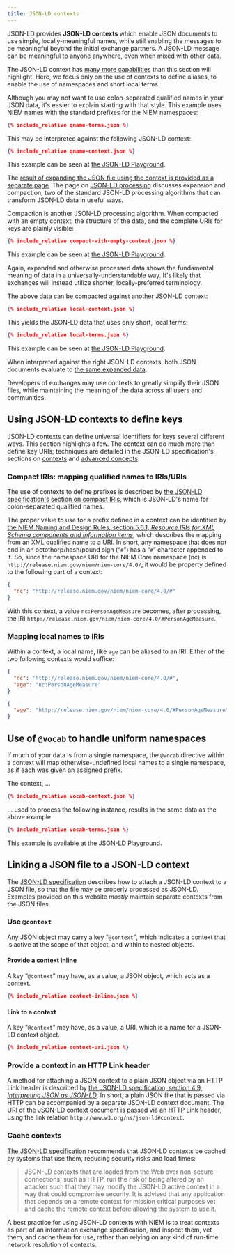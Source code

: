 ```yaml
---
title: JSON-LD contexts
---
```


JSON-LD provides **JSON-LD contexts** which enable JSON documents to use simple,
locally-meaningful names, while still enabling the messages to be meaningful
beyond the initial exchange partners. A JSON-LD message can be meaningful to
anyone anywhere, even when mixed with other data.

The JSON-LD context has
[many more capabilities](https://json-ld.org/spec/latest/json-ld/#the-context)
than this section will highlight. Here, we focus only on the use of contexts to
define aliases, to enable the use of namespaces and short local terms.

Although you may not want to use colon-separated qualified names in your JSON
data, it's easier to explain starting with that style. This example uses NIEM
names with the standard prefixes for the NIEM namespaces:

```json
{% include_relative qname-terms.json %}
```

This may be interpreted against the following JSON-LD context:

```json
{% include_relative qname-context.json %}
```

This example can be seen at [the JSON-LD Playground](http://tinyurl.com/ycws5yz7).

The
[result of expanding the JSON file using the context is provided as a separate page](../expanded).
The page on [JSON-LD processing](../processing) discusses expansion and compaction,
two of the standard JSON-LD processing algorithms that can transform JSON-LD
data in useful ways.

Compaction is another JSON-LD processing algorithm. When compacted with an empty
context, the structure of the data, and the complete URIs for keys are plainly visible:

```json
{% include_relative compact-with-empty-context.json %}
```

This example can be seen at
[the JSON-LD Playground](http://tinyurl.com/y7w3tqpd).

Again, expanded and otherwise processed data shows the fundamental meaning of
data in a universally-understandable way. It's likely that exchanges will
instead utilize shorter, locally-preferred terminology.

The above data can be
compacted against another JSON-LD context:

```json
{% include_relative local-context.json %}
```

This yields the JSON-LD data that uses only short, local terms:

```json
{% include_relative local-terms.json %}
```

This example can be seen at [the JSON-LD Playground](http://tinyurl.com/yb7m7chr).


When interpreted against the right JSON-LD contexts, both JSON documents
evaluate to [the same expanded data](../expanded/).

Developers of exchanges may use contexts to greatly simplify their JSON files,
while maintaining the meaning of the data across all users and communities.

## Using JSON-LD contexts to define keys

JSON-LD contexts can define universal identifiers for keys several different
ways. This section highlights a few. The context can do much more than define
key URIs; techniques are detailed in the JSON-LD specification's sections on
[contexts](https://json-ld.org/spec/latest/json-ld/#the-context) and
[advanced concepts](https://json-ld.org/spec/latest/json-ld/#advanced-concepts).

### Compact IRIs: mapping qualified names to IRIs/URIs

The use of contexts to define prefixes is described by
[the JSON-LD specification's section on compact IRIs](https://json-ld.org/spec/latest/json-ld/#compact-iris),
which is JSON-LD's name for colon-separated qualified names.

The proper value to use for a prefix defined in a context can be identified by
[the NIEM Naming and Design Rules, section 5.6.1, *Resource IRIs for XML Schema components and information items*](https://reference.niem.gov/niem/specification/naming-and-design-rules/4.0/niem-ndr-4.0.html#section_5.6.1),
which describes the mapping from an XML qualified name to a URI. In short, any
namespace that does not end in an octothorp/hash/pound sign (<q>`#`</q>) has a
<q>`#`</q> character appended to it. So, since the namespace URI for the NIEM
Core namespace (nc) is `http://release.niem.gov/niem/niem-core/4.0/`, it would
be property defined to the following part of a context:

```json
{
  "nc": "http://release.niem.gov/niem/niem-core/4.0/#"
}
```

With this context, a value `nc:PersonAgeMeasure` becomes, after processing, the
IRI `http://release.niem.gov/niem/niem-core/4.0/#PersonAgeMeasure`.

### Mapping local names to IRIs

Within a context, a local name, like `age` can be aliased to an IRI. Either of
the two following contexts would suffice:

```json
{
  "nc": "http://release.niem.gov/niem/niem-core/4.0/#",
  "age": "nc:PersonAgeMeasure"
}
```

```json
{
  "age": "http://release.niem.gov/niem/niem-core/4.0/#PersonAgeMeasure"
}
```

## Use of `@vocab` to handle uniform namespaces

If much of your data is from a single namespace, the `@vocab` directive within a
context will map otherwise-undefined local names to a single namespace, as if
each was given an assigned prefix.

The context, ...

```json
{% include_relative vocab-context.json %}
```

... used to process the following instance, results in the same data as the
above example.

```json
{% include_relative vocab-terms.json %}
```

This example is available at [the JSON-LD Playground](http://tinyurl.com/y9zdc3e2).

## Linking a JSON file to a JSON-LD context

The [JSON-LD specification](https://json-ld.org/spec/latest/json-ld/) describes
how to attach a JSON-LD context to a JSON file, so that the file may be properly
processed as JSON-LD. Examples provided on this website *mostly* maintain
separate contexts from the JSON files. 

### Use `@context`

Any JSON object may carry a key <q>`@context`</q>, which indicates a context
that is active at the scope of that object, and within to nested objects.

#### Provide a context inline

A key <q>`@context`</q> may have, as a value, a JSON object, which acts as a
context.

```json
{% include_relative context-inline.json %}
```

#### Link to a context

A key <q>`@context`</q> may have, as a value, a URI, which is a name for a
JSON-LD context object.

```json
{% include_relative context-uri.json %}
```

### Provide a context in an HTTP Link header

A method for attaching a JSON context to a plain JSON object via an HTTP Link
header is described by
[the JSON-LD specification, section 4.9, *Interpreting JSON as JSON-LD*](https://json-ld.org/spec/latest/json-ld/#interpreting-json-as-json-ld). In
short, a plain JSON file that is passed via HTTP can be accompanied by a
separate JSON-LD context document. The URI of the JSON-LD context document is
passed via an HTTP Link header, using the link relation
`http://www.w3.org/ns/json-ld#context`.

### Cache contexts

[The JSON-LD specification](https://json-ld.org/spec/latest/json-ld/#iana-considerations)
recommends that JSON-LD contexts be cached by systems that use them, reducing
security risks and load times:

> JSON-LD contexts that are loaded from the Web over non-secure connections,
> such as HTTP, run the risk of being altered by an attacker such that they may
> modify the JSON-LD active context in a way that could compromise security. It
> is advised that any application that depends on a remote context for mission
> critical purposes vet and cache the remote context before allowing the system
> to use it.

A best practice for using JSON-LD contexts with NIEM is to treat contexts as
part of an information exchange specification, and inspect them, vet them, and
cache them for use, rather than relying on any kind of run-time network
resolution of contexts.

